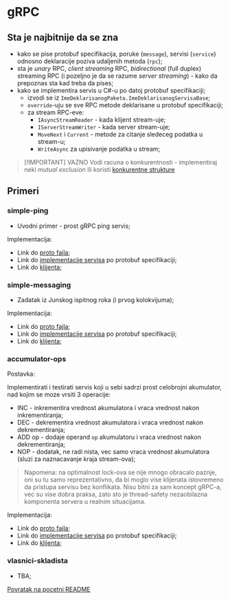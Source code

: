 # gRPC

## Sta je najbitnije da se zna

- kako se pise protobuf specifikacija, poruke (`message`), servisi (`service`) odnosno deklaracije poziva udaljenih metoda (`rpc`);
- sta je *unary* RPC, *client streaming* RPC, *bidirectional* (full duplex) streaming RPC (i pozeljno je da se razume _server streaming_) - kako da prepoznas sta kad treba da pises;
- kako se implementira servis u C#-u po datoj protobuf specifikaciji;
  - izvodi se iz `ImeDeklarisanogPaketa.ImeDeklarisanogServisaBase`;
  - `override`-uju se sve RPC metode deklarisane u protobuf specifikaciji;
  - za stream RPC-eve:
    - `IAsyncStreamReader` - kada klijent stream-uje;
    - `IServerStreamWriter` - kada server stream-uje;
    - `MoveNext` i `Current` - metode za citanje sledeceg podatka u stream-u;
    - `WriteAsync` za upisivanje podatka u stream;


> [!IMPORTANT] VAZNO
> Vodi racuna o konkurentnosti - implementiraj neki *mutual exclusion* ili koristi [konkurentne strukture](https://learn.microsoft.com/en-us/dotnet/standard/parallel-programming/data-structures-for-parallel-programming)

## Primeri

### simple-ping

- Uvodni primer - prost gRPC ping servis;

Implementacija:

- Link do [proto fajla](./simple-ping/SimplePingServer/Protos/simple_ping.proto);
- Link do [implementacije servisa](./simple-ping/SimplePingServer/Services/SimplePingService.cs) po protobuf specifikaciji;
- Link do [klijenta](./simple-ping/SimplePingClient/Program.cs);

### simple-messaging

- Zadatak iz Junskog ispitnog roka (i prvog kolokvijuma);

Implementacija:

- Link do [proto fajla](./simple-messaging/SimpleMessagingServer/Protos/simple_messaging.proto);
- Link do [implementacije servisa](./simple-messaging/SimpleMessagingServer/Services/SimpleMessagingService.cs) po protobuf specifikaciji;
- Link do [klijenta](./simple-messaging/SimpleMessagingClient/Program.cs);

### accumulator-ops

Postavka:

Implementirati i testirati servis koji u sebi sadrzi prost celobrojni akumulator, nad kojim se moze vrsiti 3 operacije:

- INC - inkrementira vrednost akumulatora i vraca vrednost nakon inkrementiranja;
- DEC - dekrementira vrednost akumulatora i vraca vrednost nakon dekrementiranja;
- ADD op - dodaje operand `op` akumulatoru i vraca vrednost nakon dekrementiranja;
- NOP - dodatak, ne radi nista, vec samo vraca vrednost akumulatora (sluzi za naznacavanje kraja stream-ova);

> Napomena: na optimalnost lock-ova se nije mnogo obracalo paznje, oni su tu samo reprezentativno, da bi moglo vise klijenata istovremeno da pristupa servisu bez konflikata. Nisu bitni za sam koncept gRPC-a, vec su vise dobra praksa, zato sto je thread-safety nezaobilazna komponenta servera u realnim situacijama.

Implementacija:

- Link do [proto fajla](./accumulator-ops/AccumulatorOps/Protos/accumulator_ops.proto);
- Link do [implementacije servisa](./accumulator-ops/AccumulatorOps/Services/AccumulatorOps.cs) po protobuf specifikaciji;
- Link do [klijenta](./accumulator-ops/AccumulatorOpsTests/Program.cs);

### vlasnici-skladista

- TBA;

[Povratak na pocetni README](../../README.md)